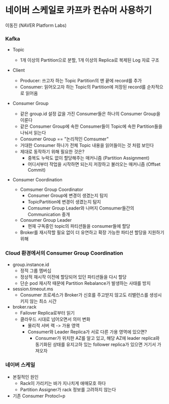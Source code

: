 # 네이버 스케일로 카프카 컨슈머 사용하기
이동진 (NAVER Platform Labs)

### Kafka
* Topic
  * 1개 이상의 Partition으로 분할, 1개 이상의 Replica로 복제된 Log 자료 구조
* Client
  * Producer: 쓰고자 하는 Topic Partition의 맨 끝에 record를 추가
  * Consumer: 읽어오고자 하는 Topic의 Partition에 저장된 record를 순차적으로 읽어옴


* Consumer Group
  * 같은 group.id 설정 값을 가진 Consumer들은 하나의 Consumer Group을 이룬다
  * 같은 Consumer Group에 속한 Consumer들이 Topic에 속한 Partition들을 나눠서 읽는다
  * Consumer Group == "논리적인 Comsumer"
  * 거대한 Consumer 하나가 전체 Topic 내용을 읽어들이는 것 처럼 보인다
  * 제대로 동작하기 위해 필요한 것은?
    * 중복도 누락도 없이 할당해주는 매커니즘 (Partition Assignment)
    * 어디서부터 작업을 시작하면 되는지 저장하고 불러오는 매커니즘 (Offset Commit)


* Consumer Coordination
  * Comsumer Group Coordinator
    * Consumer Group에 변경이 생겼는지 탐지
    * TopicPartition에 변경이 생겼는지 탐지
    * Comsumer Group Leader와 나머지 Comsumer들간의 Communication 중개
  * Consumer Group Leader
    * 현재 구독중인 topic의 파티션들을 consumer들에 할당
  * Broker를 재시작할 필요 없이 더 유연하고 확장 가능한 파티션 할당을 지원하기 위해

### Cloud 환경에서의 Consumer Group Coordination
* group.instance.id
  * 정적 그룹 멤버십
  * 정상적 재시작 이전에 할당되어 있던 파티션들을 다시 할당
  * 단순 pod 재시작 때문에 Partition Rebalance가 발생하는 사태를 방지
* session.timeout.ms
  * Consumer 프로세스가 Broker가 신호를 주고받지 않고도 리밸런스를 생성시키지 않는 최소 시간
* broker.rack
  * Failover Replica로부터 읽기
  * 클라우드 시대로 넘어오면서 의미 변화
    * 물리적 서버 랙 -> 가용 영역
    * Consumer와 Leader Replica가 서로 다른 가용 영역에 있으면?
      * Consumer가 위치한 AZ를 알고 있고, 해당 AZ에 leader replica와 동기화된 상태를 유지고하 있는 follower replica가 있으면 거기서 가져오자

### 네이버 스케일
* 본질적인 원인
  * Rack이 가리키는 바가 지나치게 애매모호 하다
  * Partition Assigner가 rack 정보를 고려하지 않는다
* 기존 Consumer Protocl=p
